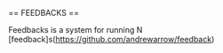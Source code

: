 == FEEDBACKS ==

Feedbacks is a system for running N [feedback]s(https://github.com/andrewarrow/feedback)

